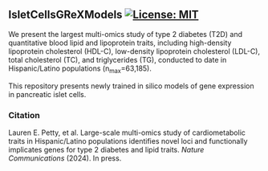 ## IsletCellsGReXModels [![License: MIT](https://img.shields.io/badge/License-MIT-yellow.svg)](https://github.com/gamazonlab/IsletCellsGReXModels/blob/master/LICENSE)

We present the largest multi-omics study of type 2 diabetes (T2D) and quantitative blood lipid and lipoprotein traits, including high-density lipoprotein cholesterol (HDL-C), low-density lipoprotein cholesterol (LDL-C), total cholesterol (TC), and triglycerides (TG), conducted to date in Hispanic/Latino populations (n<sub>max</sub>=63,185). 

This repository presents newly trained in silico models of gene expression in pancreatic islet cells.


### Citation
Lauren E. Petty, et al. Large-scale multi-omics study of cardiometabolic traits in Hispanic/Latino populations identifies novel loci and functionally implicates genes for type 2 diabetes and lipid traits. <i>Nature Communications</i> (2024). In press. 

